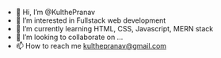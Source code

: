 - 👋 Hi, I’m @KulthePranav
- 👀 I’m interested in Fullstack web development
- 🌱 I’m currently learning HTML, CSS, Javascript, MERN stack
- 💞️ I’m looking to collaborate on ...
- 📫 How to reach me kulthepranav@gmail.com

<!---
KulthePranav/KulthePranav is a ✨ special ✨ repository because its `README.md` (this file) appears on your GitHub profile.
You can click the Preview link to take a look at your changes.
--->

